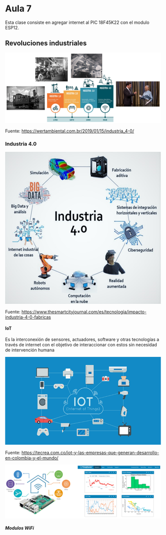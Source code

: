 <h1>Aula 7</h1>

Esta clase consiste en agregar internet al PIC 18F45K22 con el modulo ESP12.

<h2>Revoluciones industriales</h2>

![Revoluciones industriales](image.png)

Fuente: https://wertambiental.com.br/2019/01/15/industria_4-0/

<h3>Industria 4.0</h3>

![Industria 4.0](image-1.png)

Fuente: https://www.thesmartcityjournal.com/es/tecnologia/impacto-industria-4-0-fabricas

<h4>IoT</h4>

Es la interconexión de sensores, actuadores, software y otras tecnologías a través de internet con el objetivo de interaccionar con estos sin necesidad de intervención humana

![IoT](image-2.png)

Fuente: https://tecrea.com.co/iot-y-las-empresas-que-generan-desarrollo-en-colombia-y-el-mundo/

![Thinkspeak](image-3.png)

<h5>Modulos WiFi</h5>
